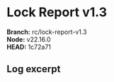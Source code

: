 # Lock Report v1.3

**Branch:** rc/lock-report-v1.3  
**Node:** v22.16.0  
**HEAD:** 1c72a71  

## Log excerpt


